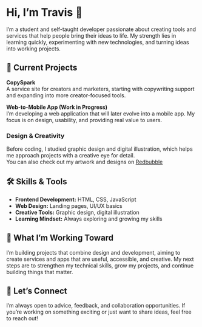 # Hi, I’m Travis 👋

I’m a student and self-taught developer passionate about creating tools and services that help people bring their ideas to life. My strength lies in learning quickly, experimenting with new technologies, and turning ideas into working projects.

## 🚀 Current Projects

**CopySpark**  
A service site for creators and marketers, starting with copywriting support and expanding into more creator-focused tools.

**Web-to-Mobile App (Work in Progress)**  
I’m developing a web application that will later evolve into a mobile app. My focus is on design, usability, and providing real value to users.

### Design & Creativity  
Before coding, I studied graphic design and digital illustration, which helps me approach projects with a creative eye for detail.  
You can also check out my artwork and designs on [Redbubble](https://www.redbubble.com/people/yourusername) <!-- Update the link as needed -->

## 🛠️ Skills & Tools

- **Frontend Development:** HTML, CSS, JavaScript
- **Web Design:** Landing pages, UI/UX basics
- **Creative Tools:** Graphic design, digital illustration
- **Learning Mindset:** Always exploring and growing my skills

## 🌱 What I’m Working Toward

I’m building projects that combine design and development, aiming to create services and apps that are useful, accessible, and creative. My next steps are to strengthen my technical skills, grow my projects, and continue building things that matter.

## 🤝 Let’s Connect

I’m always open to advice, feedback, and collaboration opportunities. If you’re working on something exciting or just want to share ideas, feel free to reach out!

